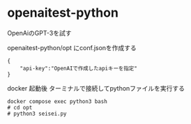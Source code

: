 # openaitest-python
OpenAiのGPT-3を試す

openaitest-python/opt にconf.jsonを作成する 

```
{
    "api-key":"OpenAIで作成したapiキーを指定"
}
```

docker 起動後 ターミナルで接続してpythonファイルを実行する
```
docker compose exec python3 bash
# cd opt
# python3 seisei.py
```
